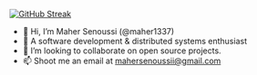[![GitHub Streak](https://streak-stats.demolab.com/?user=maher1337)](https://git.io/streak-stats)
- 👋 Hi, I’m Maher Senoussi (@maher1337)
- 👀 A software development & distributed systems enthusiast
- 💞️ I’m looking to collaborate on open source projects.
- 📫 Shoot me an email at mahersenoussii@gmail.com
